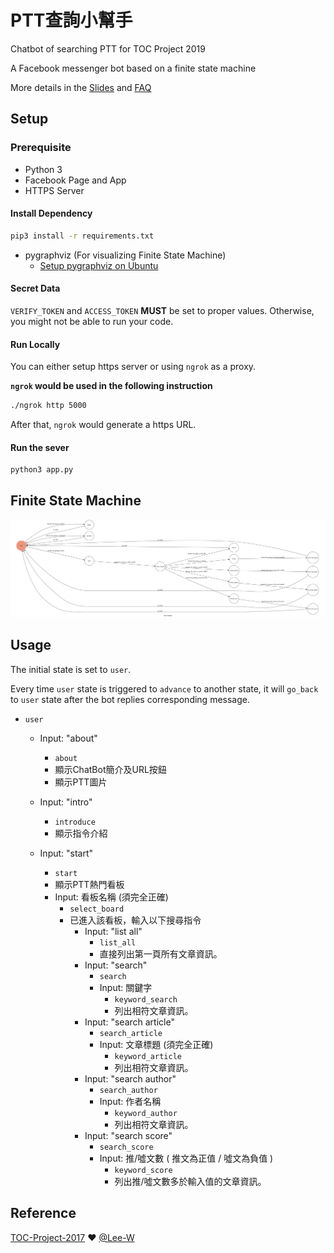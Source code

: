 # PTT查詢小幫手

Chatbot of searching PTT for TOC Project 2019

A Facebook messenger bot based on a finite state machine

More details in the [Slides](https://hackmd.io/p/SkpBR-Yam#/) and [FAQ](https://hackmd.io/s/B1Xw7E8kN)

## Setup

### Prerequisite
* Python 3
* Facebook Page and App
* HTTPS Server

#### Install Dependency
```sh
pip3 install -r requirements.txt
```

* pygraphviz (For visualizing Finite State Machine)
    * [Setup pygraphviz on Ubuntu](http://www.jianshu.com/p/a3da7ecc5303)

#### Secret Data

`VERIFY_TOKEN` and `ACCESS_TOKEN` **MUST** be set to proper values.
Otherwise, you might not be able to run your code.

#### Run Locally
You can either setup https server or using `ngrok` as a proxy.

**`ngrok` would be used in the following instruction**

```sh
./ngrok http 5000
```

After that, `ngrok` would generate a https URL.

#### Run the sever

```sh
python3 app.py
```

## Finite State Machine
![fsm](./fsm.png)

## Usage
The initial state is set to `user`.

Every time `user` state is triggered to `advance` to another state, it will `go_back` to `user` state after the bot replies corresponding message.

* `user`
	* Input: "about"
		* `about`
		* 顯示ChatBot簡介及URL按鈕
		* 顯示PTT圖片

	* Input: "intro"
		* `introduce`
		* 顯示指令介紹
	
	* Input: "start"
		* `start`
		* 顯示PTT熱門看板
		* Input: 看板名稱 (須完全正確)
			* `select_board`
			* 已進入該看板，輸入以下搜尋指令
				* Input: "list all"
					* `list_all`
					* 直接列出第一頁所有文章資訊。
				* Input: "search"
					* `search`
					* Input: 關鍵字
						* `keyword_search`
						* 列出相符文章資訊。
				* Input: "search article"
					* `search_article`
					* Input: 文章標題 (須完全正確)
						* `keyword_article`
						* 列出相符文章資訊。
				* Input: "search author"
					* `search_author`
					* Input: 作者名稱
						* `keyword_author`
						* 列出相符文章資訊。
				* Input: "search score"
					* `search_score`
					* Input: 推/噓文數 ( 推文為正值 / 噓文為負值 )
						* `keyword_score`
						* 列出推/噓文數多於輸入值的文章資訊。


## Reference
[TOC-Project-2017](https://github.com/Lee-W/TOC-Project-2017) ❤️ [@Lee-W](https://github.com/Lee-W)
